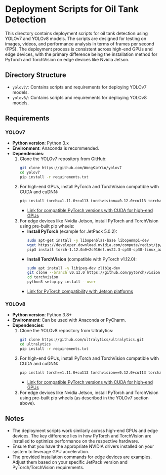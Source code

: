 # Deployment Scripts for Oil Tank Detection

This directory contains deployment scripts for oil tank detection using YOLOv7 and YOLOv8 models. The scripts are designed for testing on images, videos, and performance analysis in terms of frames per second (FPS). The deployment process is consistent across high-end GPUs and edge devices, with the primary difference being the installation method for PyTorch and TorchVision on edge devices like Nvidia Jetson.

## Directory Structure

- `yolov7/`: Contains scripts and requirements for deploying YOLOv7 models.
- `yolov8/`: Contains scripts and requirements for deploying YOLOv8 models.

## Requirements

### YOLOv7
- **Python version**: Python 3.x
- **Environment**: Anaconda is recommended.
- **Dependencies**:
  1. Clone the YOLOv7 repository from GitHub:
     ```bash
     git clone https://github.com/WongKinYiu/yolov7
     cd yolov7
     pip install -r requirements.txt
     ```
  2. For high-end GPUs, install PyTorch and TorchVision compatible with CUDA and cuDNN:
     ```bash
     pip install torch==1.11.0+cu113 torchvision==0.12.0+cu113 torchaudio==0.11.0 --extra-index-url https://download.pytorch.org/whl/cu113
     ```
     - [Link for compatible PyTorch versions with CUDA for high-end GPUs](https://pytorch.org/get-started/previous-versions/)
  3. For edge devices like Nvidia Jetson, install PyTorch and TorchVision using pre-built pip wheels:
     - **Install PyTorch** (example for JetPack 5.0.2):
       ```bash
       sudo apt-get install -y libopenblas-base libopenmpi-dev
       wget https://developer.download.nvidia.com/compute/redist/jp/v50/pytorch/torch-1.12.0a0+2c916ef.nv22.3-cp38-cp38-linux_aarch64.whl -O torch-1.12.0a0+2c916ef.nv22.3-cp38-cp38-linux_aarch64.whl
       pip3 install torch-1.12.0a0+2c916ef.nv22.3-cp38-cp38-linux_aarch64.whl
       ```
     - **Install TorchVision** (compatible with PyTorch v1.12.0):
       ```bash
       sudo apt install -y libjpeg-dev zlib1g-dev
       git clone --branch v0.13.0 https://github.com/pytorch/vision torchvision
       cd torchvision
       python3 setup.py install --user
       ```
     - [Link for PyTorch compatibility with Jetson platforms](https://forums.developer.nvidia.com/t/pytorch-for-jetson/72048)

### YOLOv8
- **Python version**: Python 3.8+
- **Environment**: Can be used with Anaconda or PyCharm.
- **Dependencies**:
  1. Clone the YOLOv8 repository from Ultralytics:
     ```bash
     git clone https://github.com/ultralytics/ultralytics.git
     cd ultralytics
     pip install -r requirements.txt
     ```
  2. For high-end GPUs, install PyTorch and TorchVision compatible with CUDA and cuDNN:
     ```bash
     pip install torch==1.11.0+cu113 torchvision==0.12.0+cu113 torchaudio==0.11.0 --extra-index-url https://download.pytorch.org/whl/cu113
     ```
     - [Link for compatible PyTorch versions with CUDA for high-end GPUs](https://pytorch.org/get-started/previous-versions/)
  3. For edge devices like Nvidia Jetson, install PyTorch and TorchVision using pre-built pip wheels (as described in the YOLOv7 section above).

## Notes

- The deployment scripts work similarly across high-end GPUs and edge devices. The key difference lies in how PyTorch and TorchVision are installed to optimize performance on the respective hardware.
- Ensure that you have the appropriate NVIDIA drivers installed on your system to leverage GPU acceleration.
- The provided installation commands for edge devices are examples. Adjust them based on your specific JetPack version and PyTorch/TorchVision requirements.

 
